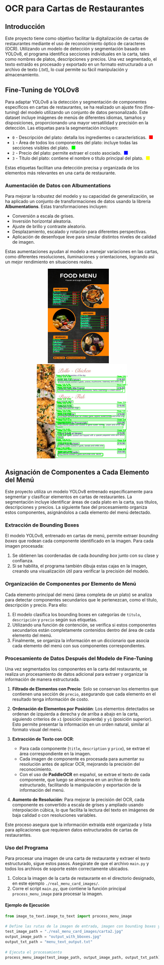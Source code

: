 # OCR para Cartas de Restaurantes

## Introducción
Este proyecto tiene como objetivo facilitar la digitalización de cartas de restaurantes mediante el uso de reconocimiento óptico de caracteres (OCR). Utilizando un modelo de detección y segmentación basado en YOLOv8, el programa identifica secciones individuales en la carta, tales como nombres de platos, descripciones y precios. Una vez segmentado, el texto extraído es procesado y exportado en un formato estructurado a un archivo de texto (.txt), lo cual permite su fácil manipulación y almacenamiento.

## Fine-Tuning de YOLOv8

Para adaptar YOLOv8 a la detección y segmentación de componentes específicos en cartas de restaurantes, se ha realizado un ajuste fino (fine-tuning) del modelo utilizando un conjunto de datos personalizado. Este dataset incluye imágenes de menús de diferentes idiomas, tamaños y disposiciones, proporcionando una mayor versatilidad y precisión en la detección. Las etiquetas para la segmentación incluyen:

- `0` - Descripción del plato: detalla los ingredientes o características. <span style="display: inline-block; width: 12px; height: 12px; background-color: #FF0000; margin-left: 5px;"></span>
- `1` - Área de todos los componentes del plato: incluye todas las secciones visibles del plato. <span style="display: inline-block; width: 12px; height: 12px; background-color: #00FF00; margin-left: 5px;"></span>
- `2` - Precio del plato: permite extraer el costo asociado. <span style="display: inline-block; width: 12px; height: 12px; background-color: #0000FF; margin-left: 5px;"></span>
- `3` - Título del plato: contiene el nombre o título principal del plato. <span style="display: inline-block; width: 12px; height: 12px; background-color: #FFFF00; margin-left: 5px;"></span>

Estas etiquetas facilitan una detección precisa y organizada de los elementos más relevantes en una carta de restaurante.

### Aumentación de Datos con Albumentations

Para mejorar la robustez del modelo y su capacidad de generalización, se ha aplicado un conjunto de transformaciones de datos usando la librería **Albumentations**. Estas transformaciones incluyen:

- Conversión a escala de grises.
- Inversión horizontal aleatoria.
- Ajuste de brillo y contraste aleatorio.
- Desplazamiento, escalado y rotación para diferentes perspectivas.
- Aplicación de desenfoque leve para simular distintos niveles de calidad de imagen.

Estas aumentaciones ayudan al modelo a manejar variaciones en las cartas, como diferentes resoluciones, iluminaciones y orientaciones, logrando así un mejor rendimiento en situaciones reales.


<p align="center">
  <img src="readme_images/output_with_bboxes.jpg" alt="Imagen 2" width="200"/>
  &nbsp;&nbsp;&nbsp;&nbsp;&nbsp; <!-- Ajusta la cantidad de espacios para simular el margen -->
  <img src="readme_images/output_with_bboxes3.jpg" alt="Imagen 3" width="296"/>
</p>

## Asignación de Componentes a Cada Elemento del Menú

Este proyecto utiliza un modelo YOLOv8 entrenado específicamente para segmentar y clasificar elementos en cartas de restaurantes. La segmentación incluye identificar áreas de cada plato en la carta, sus títulos, descripciones y precios. La siguiente fase del procesamiento organiza estos componentes, asignándolos a cada elemento del menú detectado.

### Extracción de Bounding Boxes
El modelo YOLOv8, entrenado en cartas de menú, permite extraer *bounding boxes* que rodean cada componente identificado en la imagen. Para cada imagen procesada:

1. Se obtienen las coordenadas de cada *bounding box* junto con su clase y confianza.
2. Si se habilita, el programa también dibuja estas cajas en la imagen, creando una visualización útil para verificar la precisión del modelo.

### Organización de Componentes por Elemento de Menú
Cada elemento principal del menú (área completa de un plato) se analiza para detectar componentes secundarios que le pertenezcan, como el título, descripción y precio. Para ello:

1. El modelo clasifica los bounding boxes en categorías de `título`, `descripción` y `precio` según sus etiquetas.
2. Utilizando una función de contención, se verifica si estos componentes secundarios están completamente contenidos dentro del área de cada elemento del menú.
3. Finalmente, se organiza la información en un diccionario que asocia cada elemento del menú con sus componentes correspondientes.

### Procesamiento de Datos Después del Modelo de Fine-Tuning

Una vez segmentados los componentes en la carta del restaurante, se realiza un procesamiento de datos adicional para extraer y organizar la información de manera estructurada.

1. **Filtrado de Elementos con Precio**: Solo se conservan los elementos que contienen una sección de `precio`, asegurando que cada elemento en el resultado tenga información de costo.

2. **Ordenación de Elementos por Posición**: Los elementos detectados se ordenan de izquierda a derecha y de arriba a abajo en la carta, siguiendo criterios de `x1` (posición izquierda) y `y1` (posición superior). Esto permite presentar la información en un orden natural, similar al formato visual del menú.

3. **Extracción de Texto con OCR**: 
   - Para cada componente (`title`, `description` y `price`), se extrae el área correspondiente en la imagen.
   - Cada imagen de componente es procesada para aumentar su resolución antes de aplicar OCR, mejorando la precisión del reconocimiento.
   - Con el uso de **PaddleOCR** en español, se extrae el texto de cada componente, que luego se almacena en un archivo de texto estructurado, facilitando la manipulación y exportación de la información del menú.

4. **Aumento de Resolución**: Para mejorar la precisión del OCR, cada componente es convertido a escala de grises y ampliado usando interpolación cúbica, lo que facilita la lectura del texto en imágenes de baja calidad o con resoluciones variables.

Este proceso asegura que la información extraída esté organizada y lista para aplicaciones que requieren datos estructurados de cartas de restaurantes.
### Uso del Programa

Para procesar una imagen de una carta de restaurante y extraer el texto estructurado, sigue estos pasos. Asegúrate de que el archivo `main.py` y todos los archivos de soporte estén correctamente ubicados.

1. Coloca la imagen de la carta de restaurante en el directorio designado, en este ejemplo `./real_menu_card_images/`.
2. Corre el script `main.py`, que contiene la función principal `process_menu_image` para procesar la imagen.

#### Ejemplo de Ejecución

```python
from image_to_text.image_to_text import process_menu_image

# Define las rutas de la imagen de entrada, imagen con bounding boxes y archivo de salida de texto
test_image_path = "./real_menu_card_images/carta2.jpg"
output_image_path = "output_with_bboxes.jpg"
output_txt_path = "menu_text_output.txt"

# Ejecuta el procesamiento
process_menu_image(test_image_path, output_image_path, output_txt_path)



